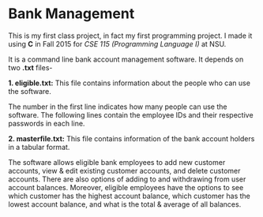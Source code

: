 # Bank Management 
This is my first class project, in fact my first programming project. I made it using **C** in Fall 2015 for *CSE 115 (Programming Language I)* at NSU.

It is a command line bank account management software. It depends on two **.txt** files-

**1. eligible.txt:** This file contains information about the people who can use the software. 

   The number in the first line indicates how many people can use the software. The following lines contain the employee IDs and their
   respective passwords in each line.

**2. masterfile.txt:** This file contains information of the bank account holders in a tabular format.

The software allows eligible bank employees to add new customer accounts, view & edit existing customer accounts, and delete customer accounts. There are also options of adding to and withdrawing from user account balances. Moreover, eligible employees have the options to see which customer has the highest account balance, which customer has the lowest account balance, and what is the total & average of all balances.
